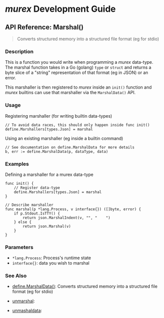 # _murex_ Development Guide

## API Reference: Marshal()

> Converts structured memory into a structured file format (eg for stdio)

### Description

This is a function you would write when programming a _murex_ data-type.
The marshal function takes in a Go (golang) `type` or `struct` and returns
a byte slice of a "string" representation of that format (eg in JSON) or an
error.

This marshaller is then registered to _murex_ inside an `init()` function
and _murex_ builtins can use that marshaller via the `MarshalData()` API.

### Usage

Registering marshaller (for writing builtin data-types)

    // To avoid data races, this should only happen inside func init()
    define.Marshallers[types.Json] = marshal
    
Using an existing marshaller (eg inside a builtin command)

    // See documentation on define.MarshalData for more details
    b, err := define.MarshalData(p, dataType, data)

### Examples

Defining a marshaller for a murex data-type

    func init() {
        // Register data-type
        define.Marshallers[types.Json] = marshal
    }
    
    // Describe marshaller
    func marshal(p *lang.Process, v interface{}) ([]byte, error) {
        if p.Stdout.IsTTY() {
            return json.MarshalIndent(v, "", "    ")
        } else {
            return json.Marshal(v)
        }
    }

### Parameters

* `*lang.Process`: Process's runtime state
* `interface{}`: data you wish to marshal


### See Also

* [define.MarshalData()](../apis/marshaldata.md):
  Converts structured memory into a structured file format (eg for stdio)
* [unmarshal](../apis/unmarshal.md):
  
* [unmashaldata](../apis/unmashaldata.md):
  